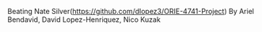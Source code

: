 Beating Nate Silver(https://github.com/dlopez3/ORIE-4741-Project) By Ariel Bendavid, David Lopez-Henriquez, Nico Kuzak
